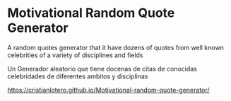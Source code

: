 # Motivational Random Quote Generator

A random quotes generator that it have dozens of quotes from well known celebrities of a variety of disciplines and  fields
 

Un Generador aleatorio que tiene docenas de citas de conocidas celebridades de diferentes ambitos y disciplinas

https://cristianlotero.github.io/Motivational-random-quote-generator/